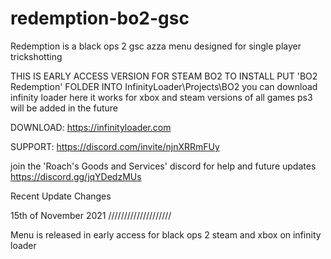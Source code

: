 # redemption-bo2-gsc
Redemption is a black ops 2 gsc azza menu designed for single player trickshotting

THIS IS EARLY ACCESS VERSION FOR STEAM BO2 TO INSTALL PUT 'BO2 Redemption' FOLDER INTO InfinityLoader\Projects\BO2
you can download infinity loader here it works for xbox and steam versions of all games ps3 will be added in the future

DOWNLOAD: https://infinityloader.com

SUPPORT: https://discord.com/invite/njnXRRmFUy


join the 'Roach's Goods and Services' discord for help and future updates https://discord.gg/jqYDedzMUs

Recent Update Changes

15th of November 2021 ////////////////////

Menu is released in early access for black ops 2 steam and xbox on infinity loader

